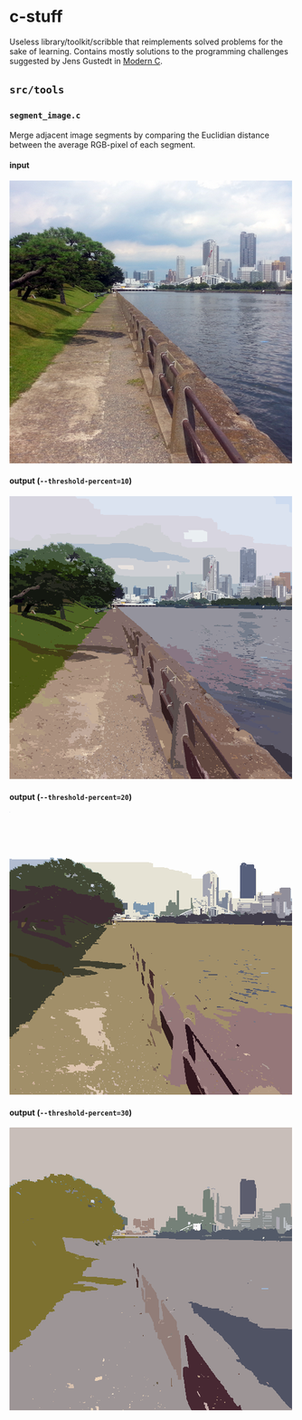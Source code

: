 # c-stuff

Useless library/toolkit/scribble that reimplements solved problems for the sake of learning.
Contains mostly solutions to the programming challenges suggested by Jens Gustedt in [Modern C](https://gustedt.gitlabpages.inria.fr/modern-c/).

## `src/tools`

### `segment_image.c`

Merge adjacent image segments by comparing the Euclidian distance between the average RGB-pixel of each segment.

#### input

![](/docs/img/tokyo.png)

#### output (`--threshold-percent=10`)

![](/docs/img/tokyo_segmented_10p.png)

#### output (`--threshold-percent=20`)

![](/docs/img/tokyo_segmented_20p.png)

#### output (`--threshold-percent=30`)

![](/docs/img/tokyo_segmented_30p.png)
